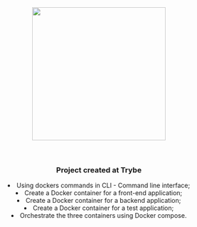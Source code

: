 <div align="center">
<img src="https://user-images.githubusercontent.com/79488448/160029795-cc0f2310-3c7a-4d4f-b800-25b0d5f17027.gif" width="300px">
</div>
<br>
<br>
<div align="center">
  <h3>Project created at Trybe</h3>
 <li> Using dockers commands in CLI - Command line interface;</li>
 <li> Create a Docker container for a front-end application;</li>
 <li> Create a Docker container for a backend application;</li>
 <li> Create a Docker container for a test application;</li>
 <li> Orchestrate the three containers using Docker compose.</li>
</div>
